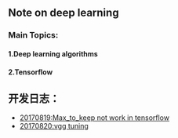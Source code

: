 ## Note on deep learning

### Main Topics:

#### 1.Deep learning algorithms
#### 2.Tensorflow

## 开发日志：
- [20170819:Max_to_keep not work in tensorflow](/daily_reports/work_around_max_to_keep_not_work.md) 
- [20170820:vgg tuning](/daily_reports/20170820_vgg_tuning.md)
